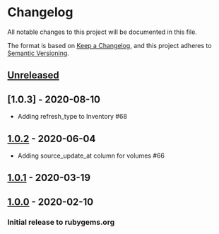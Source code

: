 # Changelog
All notable changes to this project will be documented in this file.

The format is based on [Keep a Changelog](https://keepachangelog.com/en/1.0.0/),
and this project adheres to [Semantic Versioning](https://semver.org/spec/v2.0.0.html).

## [Unreleased]

## [1.0.3] - 2020-08-10

- Adding refresh_type to Inventory #68

## [1.0.2] - 2020-06-04

- Adding source_update_at column for volumes #66

## [1.0.1] - 2020-03-19

## [1.0.0] - 2020-02-10
### Initial release to rubygems.org

[Unreleased]: https://github.com/RedHatInsights/topological_inventory-ingress_api-client-ruby/compare/v1.0.3...HEAD
[1.0.2]: https://github.com/RedHatInsights/topological_inventory-ingress_api-client-ruby/compare/v1.0.2...v1.0.3
[1.0.2]: https://github.com/RedHatInsights/topological_inventory-ingress_api-client-ruby/compare/v1.0.1...v1.0.2
[1.0.1]: https://github.com/RedHatInsights/topological_inventory-ingress_api-client-ruby/compare/v1.0.0...v1.0.1
[1.0.0]: https://github.com/RedHatInsights/topological_inventory-ingress_api-client-ruby/releases/v1.0.0
